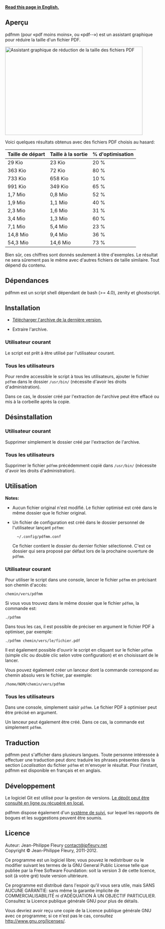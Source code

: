 <p lang="en"><strong><a hreflang="en" href="http://www.jpfleury.net/en/software/pdfmm.php">Read this page in English.</a></strong></p>

## Aperçu

pdfmm (pour «pdf moins moins», ou «pdf--») est un assistant graphique pour réduire la taille d'un fichier PDF.

<img src="http://jpfleury.indefero.net/p/pdfmm/source/tree/master/doc/exemple1-fr.png" width="446" height="287" alt="Assistant graphique de réduction de la taille des fichiers PDF" />

Voici quelques résultats obtenus avec des fichiers PDF choisis au hasard:

| Taille de départ | Taille à la sortie | % d'optimisation |
| ---------------- | ------------------ | ---------------- |
| 29 Kio           | 23 Kio             | 20 %             |
| 363 Kio          | 72 Kio             | 80 %             |
| 733 Kio          | 658 Kio            | 10 %             |
| 991 Kio          | 349 Kio            | 65 %             |
| 1,7 Mio          | 0,8 Mio            | 52 %             |
| 1,9 Mio          | 1,1 Mio            | 40 %             |
| 2,3 Mio          | 1,6 Mio            | 31 %             |
| 3,4 Mio          | 1,3 Mio            | 60 %             |
| 7,1 Mio          | 5,4 Mio            | 23 %             |
| 14,8 Mio         | 9,4 Mio            | 36 %             |
| 54,3 Mio         | 14,6 Mio           | 73 %             |

Bien sûr, ces chiffres sont donnés seulement à titre d'exemples. Le résultat ne sera sûrement pas le même avec d'autres fichiers de taille similaire. Tout dépend du contenu.

## Dépendances

pdfmm est un script shell dépendant de bash (>= 4.0), zenity et ghostscript.

## Installation

- [Télécharger l'archive de la dernière version.](http://jpfleury.indefero.net/p/pdfmm/source/download/master/)

- Extraire l'archive.

### Utilisateur courant

Le script est prêt à être utilisé par l'utilisateur courant.

### Tous les utilisateurs

Pour rendre accessible le script à tous les utilisateurs, ajouter le fichier `pdfmm` dans le dossier `/usr/bin/` (nécessite d'avoir les droits d'administration).

Dans ce cas, le dossier créé par l'extraction de l'archive peut être effacé ou mis à la corbeille après la copie.

## Désinstallation

### Utilisateur courant

Supprimer simplement le dossier créé par l'extraction de l'archive.

### Tous les utilisateurs

Supprimer le fichier `pdfmm` précédemment copié dans `/usr/bin/` (nécessite d'avoir les droits d'administration).

## Utilisation

**Notes:**

- Aucun fichier original n'est modifié. Le fichier optimisé est créé dans le même dossier que le fichier original.

- Un fichier de configuration est créé dans le dossier personnel de l'utilisateur lançant `pdfmm`:

		~/.config/pdfmm.conf

	Ce fichier contient le dossier du dernier fichier sélectionné. C'est ce dossier qui sera proposé par défaut lors de la prochaine ouverture de `pdfmm`.

### Utilisateur courant

Pour utiliser le script dans une console, lancer le fichier `pdfmm` en précisant son chemin d'accès:

	chemin/vers/pdfmm

Si vous vous trouvez dans le même dossier que le fichier `pdfmm`, la commande est:

	./pdfmm

Dans tous les cas, il est possible de préciser en argument le fichier PDF à optimiser, par exemple:

	./pdfmm chemin/vers/le/fichier.pdf

Il est également possible d'ouvrir le script en cliquant sur le fichier `pdfmm` (simple clic ou double clic selon votre configuration) et en choisissant de le lancer.

Vous pouvez également créer un lanceur dont la commande correspond au chemin absolu vers le fichier, par exemple:

	/home/NOM/chemin/vers/pdfmm

### Tous les utilisateurs

Dans une console, simplement saisir `pdfmm`. Le fichier PDF à optimiser peut être précisé en argument.

Un lanceur peut également être créé. Dans ce cas, la commande est simplement `pdfmm`.

## Traduction

pdfmm peut s'afficher dans plusieurs langues. Toute personne intéressée à effectuer une traduction peut donc traduire les phrases présentes dans la section *Localisation* du fichier `pdfmm` et m'envoyer le résultat. Pour l'instant, pdfmm est disponible en français et en anglais.

## Développement

Le logiciel Git est utilisé pour la gestion de versions. [Le dépôt peut être consulté en ligne ou récupéré en local.][git]

pdfmm dispose également d'un [système de suivi], sur lequel les rapports de bogues et les suggestions peuvent être soumis.

[git]: http://jpfleury.indefero.net/p/pdfmm/source/tree/master/
[système de suivi]: http://jpfleury.indefero.net/p/pdfmm/issues/

## Licence

Auteur: Jean-Philippe Fleury <contact@jpfleury.net>  
Copyright © Jean-Philippe Fleury, 2011-2012.

Ce programme est un logiciel libre; vous pouvez le redistribuer ou le
modifier suivant les termes de la GNU General Public License telle que
publiée par la Free Software Foundation: soit la version 3 de cette
licence, soit (à votre gré) toute version ultérieure.

Ce programme est distribué dans l'espoir qu'il vous sera utile, mais SANS
AUCUNE GARANTIE: sans même la garantie implicite de COMMERCIALISABILITÉ
ni d'ADÉQUATION À UN OBJECTIF PARTICULIER. Consultez la Licence publique
générale GNU pour plus de détails.

Vous devriez avoir reçu une copie de la Licence publique générale GNU avec
ce programme; si ce n'est pas le cas, consultez
<http://www.gnu.org/licenses/>.

